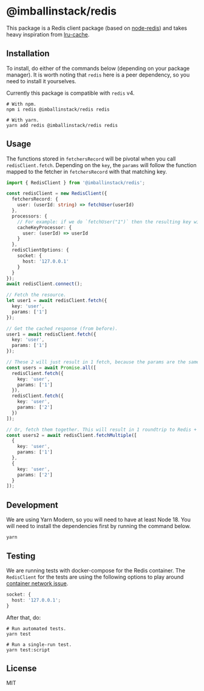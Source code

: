 # @imballinstack/redis

This package is a Redis client package (based on [node-redis](https://github.com/redis/node-redis)) and takes heavy inspiration from [lru-cache](https://github.com/isaacs/node-lru-cache).

## Installation

To install, do either of the commands below (depending on your package manager). It is worth noting that `redis` here is a peer dependency, so you need to install it yourselves.

Currently this package is compatible with `redis` v4.

```shell
# With npm.
npm i redis @imballinstack/redis redis

# With yarn.
yarn add redis @imballinstack/redis redis
```

## Usage

The functions stored in `fetchersRecord` will be pivotal when you call `redisClient.fetch`. Depending on the `key`, the `params` will follow the function mapped to the fetcher in `fetchersRecord` with that matching key.

```ts
import { RedisClient } from '@imballinstack/redis';

const redisClient = new RedisClient({
  fetchersRecord: {
    user: (userId: string) => fetchUser(userId)
  },
  processors: {
    // For example: if we do `fetchUser("1")` then the resulting key will be `user:1`.
    cacheKeyProcessor: {
      user: (userId) => userId
    }
  },
  redisClientOptions: {
    socket: {
      host: '127.0.0.1'
    }
  }
});
await redisClient.connect();

// Fetch the resource.
let user1 = await redisClient.fetch({
  key: 'user',
  params: ['1']
});

// Get the cached response (from before).
user1 = await redisClient.fetch({
  key: 'user',
  params: ['1']
});

// These 2 will just result in 1 fetch, because the params are the same.
const users = await Promise.all([
  redisClient.fetch({
    key: 'user',
    params: ['1']
  }),
  redisClient.fetch({
    key: 'user',
    params: ['2']
  })
]);

// Or, fetch them together. This will result in 1 roundtrip to Redis + N fetches to the domain service, where N is number of cache miss.
const users2 = await redisClient.fetchMultiple([
  {
    key: 'user',
    params: ['1']
  },
  {
    key: 'user',
    params: ['2']
  }
]);
```

## Development

We are using Yarn Modern, so you will need to have at least Node 18. You will need to install the dependencies first by running the command below.

```shell
yarn
```

## Testing

We are running tests with docker-compose for the Redis container. The `RedisClient` for the tests are using the following options to play around [container network issue](https://stackoverflow.com/a/75284009).

```ts
socket: {
  host: '127.0.0.1';
}
```

After that, do:

```shell
# Run automated tests.
yarn test

# Run a single-run test.
yarn test:script
```

## License

MIT
